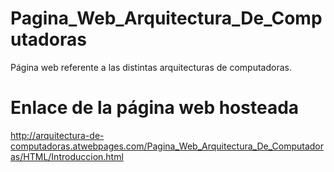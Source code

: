 # Pagina_Web_Arquitectura_De_Computadoras
Página web referente a las distintas arquitecturas de computadoras.

# Enlace de la página web hosteada
http://arquitectura-de-computadoras.atwebpages.com/Pagina_Web_Arquitectura_De_Computadoras/HTML/Introduccion.html